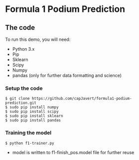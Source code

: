 # Formula 1 Podium Prediction

## The code

To run this demo, you will need:

- Python 3.x
- Pip
- Sklearn
- Scipy
- Numpy
- pandas (only for further data formatting and science)

### Setup the code
```
$ git clone https://github.com/capJavert/formula1-podium-prediction.git
$ sudo pip install numpy
$ sudo pip install scipy
$ sudo pip install sklearn
$ sudo pip install pandas
```

### Training the model
```
$ python f1-trainer.py
```

- model is written to f1-finish_pos.model file for further reuse
